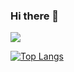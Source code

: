 ### Hi there 👋

<!--
**OtavioTadeu/OtavioTadeu** is a ✨ _special_ ✨ repository because its `README.md` (this file) appears on your GitHub profile.

Here are some ideas to get you started:

- 🔭 I’m currently working on school projects
- 🌱 I’m currently learning c#, html and css
- 📫 How to reach me: otaviotadeu244@gmail.com
-->
<picture>
<source
  srcset="https://github-readme-stats.vercel.app/api?OtavioTadeu&show_icons=true&theme=dark"
  media="(prefers-color-scheme: dark)"
/>
<source
  srcset="https://github-readme-stats.vercel.app/api?OtavioTadeu&show_icons=true"
  media="(prefers-color-scheme: light), (prefers-color-scheme: no-preference)"
/>
<img src="https://github-readme-stats.vercel.app/api?OtavioTadeu&show_icons=true" />
</picture>

[![Top Langs](https://github-readme-stats.vercel.app/api/top-langs/?OtavioTadeu&layout=compact&theme=dark)](https://github.com/OtavioTadeu/github-readme-stats)
